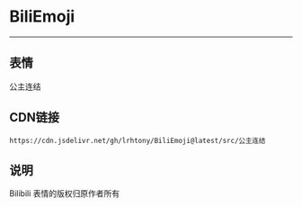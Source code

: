 
# BiliEmoji
---
## 表情
公主连结
## CDN链接
```
https://cdn.jsdelivr.net/gh/lrhtony/BiliEmoji@latest/src/公主连结
```
## 说明
Bilibili 表情的版权归原作者所有
